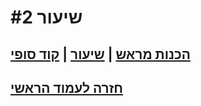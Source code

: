 # שיעור #2  
## [הכנות מראש](prerequisite.md) | [שיעור](lesson.md) | [קוד סופי](res/final-code/TeamCode/src/main/java/org/firstinspires/ftc/teamcode/Drive.java)

## [חזרה לעמוד הראשי](https://github.com/adiaviad/thunderbolts-software-training/blob/main/README.md)
